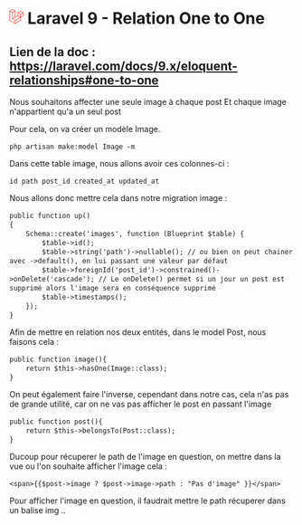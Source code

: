 # ![alt text](./img/logoLaravel.png) Laravel 9 - Relation One to One
## <b>Lien de la doc : https://laravel.com/docs/9.x/eloquent-relationships#one-to-one</b>

Nous souhaitons affecter une seule image à chaque post
Et chaque image n'appartient qu'a un seul post

Pour cela, on va créer un modèle Image. 

    php artisan make:model Image -m

Dans cette table image, nous allons avoir ces colonnes-ci : 

    id path post_id created_at updated_at

Nous allons donc mettre cela dans notre migration image : 

    public function up()
    {
        Schema::create('images', function (Blueprint $table) {
            $table->id();
            $table->string('path')->nullable(); // ou bien on peut chainer avec ->default(), en lui passant une valeur par défaut
            $table->foreignId('post_id')->constrained()->onDelete('cascade'); // Le onDelete() permet si un jour un post est supprimé alors l'image sera en conséquence supprimé
            $table->timestamps();
        });
    }

Afin de mettre en relation nos deux entités, dans le model Post, nous faisons cela : 

    public function image(){
        return $this->hasOne(Image::class);
    }

On peut également faire l'inverse, cependant dans notre cas, cela n'as pas de grande utilité, car on ne vas pas afficher le post en passant l'image 
    
    public function post(){
        return $this->belongsTo(Post::class); 
    }

Ducoup pour récuperer le path de l'image en question, on mettre dans la vue ou l'on souhaite afficher l'image cela : 

    <span>{{$post->image ? $post->image->path : "Pas d'image" }}</span>
Pour afficher l'image en question, il faudrait mettre le path récuperer dans un balise img .. 
